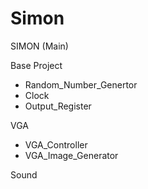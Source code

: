 # Simon
SIMON (Main)

Base Project
 + Random_Number_Genertor
 + Clock
 + Output_Register

VGA
 + VGA_Controller
 + VGA_Image_Generator

Sound
